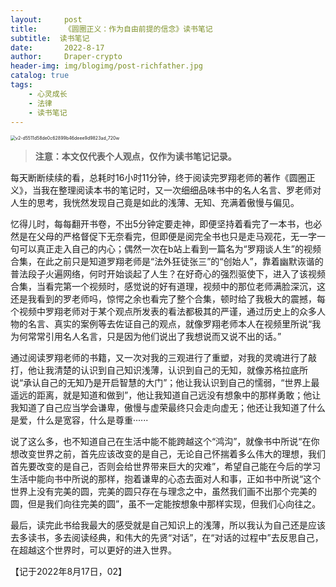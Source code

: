 ```yaml
---
layout:     post
title:      《圆圈正义：作为自由前提的信念》读书笔记
subtitle:  读书笔记
date:       2022-8-17
author:     Draper-crypto
header-img: img/blogimg/post-richfather.jpg
catalog: true
tags:
    - 心灵成长
    - 法律
    - 读书笔记
---
```


<img src="https://typora-img-1301299232.cos.ap-shanghai.myqcloud.com/img/v2-d5511d58de0c62899b46deee9d9823ad_720w.png" alt="v2-d5511d58de0c62899b46deee9d9823ad_720w" style="zoom:50%;" />

> **注意：本文仅代表个人观点，仅作为读书笔记记录。**

每天断断续续的看，总耗时16小时11分钟，终于阅读完罗翔老师的著作《圆圈正义》，当我在整理阅读本书的笔记时，又一次细细品味书中的名人名言、罗老师对人生的思考，我恍然发现自己竟是如此的浅薄、无知、充满着傲慢与偏见。

忆得儿时，每每翻开书卷，不出5分钟定要走神，即便坚持着看完了一本书，也必然是在父母的严格督促下无奈看完，但即便是阅完全书也只是走马观花，无一字一句可以真正走入自己的内心；偶然一次在b站上看到一篇名为“罗翔谈人生”的视频合集，在此之前只是知道罗翔老师是“法外狂徒张三”的“创始人”，靠着幽默诙谐的普法段子火遍网络，何时开始谈起了人生？在好奇心的强烈驱使下，进入了该视频合集，当看完第一个视频时，感觉说的好有道理，视频中的那位老师满脸深沉，这还是我看到的罗老师吗，惊愕之余也看完了整个合集，顿时给了我极大的震撼，每个视频中罗翔老师对于某个观点所发表的看法都极其的严谨，通过历史上的众多人物的名言、真实的案例等去佐证自己的观点，就像罗翔老师本人在视频里所说“我为何常常引用名人名言，只是因为他们说出了我想说而又说不出的话。”

通过阅读罗翔老师的书籍，又一次对我的三观进行了重塑，对我的灵魂进行了敲打，他让我清楚的认识到自己知识浅薄，认识到自己的无知，就像苏格拉底所说“承认自己的无知乃是开启智慧的大门”；他让我认识到自己的懦弱，“世界上最遥远的距离，就是知道和做到”，他让我知道自己远没有想象中的那样勇敢；他让我知道了自己应当学会谦卑，傲慢与虚荣最终只会走向虚无；他还让我知道了什么是爱，什么是宽容，什么是尊重······

说了这么多，也不知道自己在生活中能不能跨越这个“鸿沟”，就像书中所说“在你想改变世界之前，首先应该改变的是自己，无论自己怀揣着多么伟大的理想，我们首先要改变的是自己，否则会给世界带来巨大的灾难”，希望自己能在今后的学习生活中能向书中所说的那样，抱着谦卑的心态去面对人和事，正如书中所说“这个世界上没有完美的圆，完美的圆只存在与理念之中，虽然我们画不出那个完美的圆，但是我们向往完美的圆”，虽不一定能按想象中那样实现，但我们心向往之。

最后，读完此书给我最大的感受就是自己知识上的浅薄，所以我认为自己还是应该去多读书，多去阅读经典，和伟大的先贤“对话”，在“对话的过程中”去反思自己，在超越这个世界时，可以更好的进入世界。

【记于2022年8月17日，02】